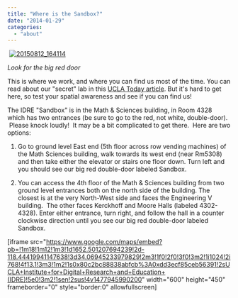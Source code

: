 ```yaml
---
title: "Where is the Sandbox?"
date: "2014-01-29"
categories: 
  - "about"
---
```


 [![20150812_164114](images/20150812_164114-744x801.jpg)](http://sandbox.idre.ucla.edu/sandbox/wp-content/uploads/2014/01/20150812_164114.jpg)

_Look for the big red door_

This is where we work, and where you can find us most of the time. You can read about our "secret" lab in this [UCLA Today article](http://today.ucla.edu/portal/ut/the-techiest-playground-in-school-242743.aspx). But it's hard to get here, so test your spatial awareness and see if you can find us!

The IDRE "Sandbox" is in the Math & Sciences building, in Room 4328 which has two entrances (be sure to go to the red, not white, double-door).  Please knock loudly!  It may be a bit complicated to get there.  Here are two options:

1) Go to ground level East end (5th floor across row vending machines) of the Math Sciences building, walk towards its west end (near Rm5308) and then take either the elevator or stairs one floor down. Turn left and you should see our big red double-door labeled Sandbox.

2) You can access the 4th floor of the Math & Sciences building from two ground level entrances both on the north side of the building. The closest is at the very North-West side and faces the Engineering V building.  The other faces Kerckhoff and Moore Halls (labeled 4302-4328). Enter either entrance, turn right, and follow the hall in a counter clockwise direction until you see our big red double-door labeled Sandbox.

\[iframe src="https://www.google.com/maps/embed?pb=!1m18!1m12!1m3!1d1652.501207694239!2d-118.44419941147638!3d34.06945233979829!2m3!1f0!2f0!3f0!3m2!1i1024!2i768!4f13.1!3m3!1m2!1s0x80c2bc88838abfcb%3A0xdd3ecf85ceb56391!2sUCLA+Institute+for+Digital+Research+and+Education+(IDRE)!5e0!3m2!1sen!2sus!4v1477945990200" width="600" height="450" frameborder="0" style="border:0" allowfullscreen\]
